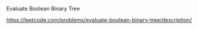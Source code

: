 Evaluate Boolean Binary Tree

https://leetcode.com/problems/evaluate-boolean-binary-tree/description/
